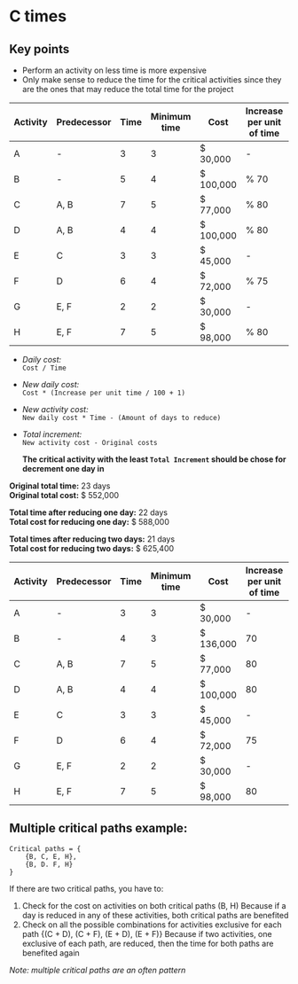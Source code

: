# C times

## Key points
- Perform an activity on less time is more expensive 
- Only make sense to reduce the time for the critical activities since they are the ones that may reduce the total time for the project

| Activity | Predecessor | Time | Minimum time | Cost      | Increase per unit of time | Daily cost | New daily cost | New activity cost | Total increment |
| -------- | ----------- | ---- | ------------ | --------- | ------------------------- | ---------- | -------------- | ----------------- | --------------- |
| A        | -           | 3    | 3            | $ 30,000  | -                         |            | -              | -                 | -               |
| B        | -           | 5    | 4            | $ 100,000 | % 70                        | $ 20,000   | $ 34,000       | $ 136,000         | $ 36,000        |
| C        | A, B        | 7    | 5            | $ 77,000  | % 80                        | $ 11,000   | $ 19,800       | $ 118,800         | $ 41,800        |
| D        | A, B        | 4    | 4            | $ 100,000 | % 80                        |            | -              | -                 | -               |
| E        | C           | 3    | 3            | $ 45,000  | -                         |            | -              | -                 | -               |
| F        | D           | 6    | 4            | $ 72,000  | % 75                        |            | -              | -                 | -               |
| G        | E, F        | 2    | 2            | $ 30,000  | -                         |            | -              | -                 | -               |
| H        | E, F        | 7    | 5            | $ 98,000  | % 80                        | $ 14,000   | $ 25,200       | $ 151,200         | $ 53,200        |

- *Daily cost:*  
  `Cost / Time`
- *New daily cost:*  
  `Cost * (Increase per unit time / 100 + 1)`
- *New activity cost:*  
  `New daily cost * Time - (Amount of days to reduce)`
- *Total increment:*  
  `New activity cost - Original costs`

  **The critical activity with the least `Total Increment` should be chose for decrement one day in** 

**Original total time:** 23 days  
**Original total cost:** $ 552,000

**Total time after reducing one day:** 22 days  
**Total cost for reducing one day:** $ 588,000

**Total times after reducing two days:** 21 days  
**Total cost for reducing two days:** $ 625,400


| Activity | Predecessor | Time | Minimum time | Cost      | Increase per unit of time | Daily cost | New daily cost | New activity cost | Total increment |
| -------- | ----------- | ---- | ------------ | --------- | ------------------------- | ---------- | -------------- | ----------------- | --------------- |
| A        | -           | 3    | 3            | $ 30,000  | -                         |            | -              | -                 | -               |
| B        | -           | 4    | 3            | $ 136,000 | 70                        | $ 34,000   | $ 57800        | $ 173,400         | $ 37,400        |
| C        | A, B        | 7    | 5            | $ 77,000  | 80                        | $ 11,000   | $ 19,800       | $ 118,800         | $ 41,800        |
| D        | A, B        | 4    | 4            | $ 100,000 | 80                        |            | -              | -                 | -               |
| E        | C           | 3    | 3            | $ 45,000  | -                         |            | -              | -                 | -               |
| F        | D           | 6    | 4            | $ 72,000  | 75                        |            | -              | -                 | -               |
| G        | E, F        | 2    | 2            | $ 30,000  | -                         |            | -              | -                 | -               |
| H        | E, F        | 7    | 5            | $ 98,000  | 80                        | $ 14,000   | $ 25,200       | $ 151,200         | $ 53,200        |


## Multiple critical paths example:

    Critical paths = {
        {B, C, E, H}, 
        {B, D. F, H}
    }

If there are two critical paths, you have to:
1. Check for the cost on activities on both critical paths (B, H)
   Because if a day is reduced in any of these activities, both critical paths are benefited
2. Check on all the possible combinations for activities exclusive for each path {(C + D), (C + F), (E + D), (E + F)}
    Because if two activities, one exclusive of each path, are reduced, then the time for both paths are benefited again

*Note: multiple critical paths are an often pattern*